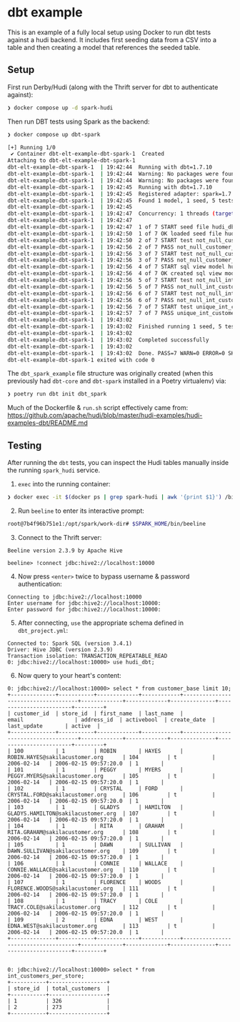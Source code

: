 # dbt example

This is an example of a fully local setup using Docker to run dbt tests against a hudi backend.
It includes first seeding data from a CSV into a table and then creating a model that references the seeded table.

## Setup

First run Derby/Hudi (along with the Thrift server for dbt to authenticate against):

```bash
❯ docker compose up -d spark-hudi
```

Then run DBT tests using Spark as the backend:

```bash
❯ docker compose up dbt-spark

[+] Running 1/0
 ✔ Container dbt-elt-example-dbt-spark-1  Created                                                                                                                0.0s
Attaching to dbt-elt-example-dbt-spark-1
dbt-elt-example-dbt-spark-1  | 19:42:44  Running with dbt=1.7.10
dbt-elt-example-dbt-spark-1  | 19:42:44  Warning: No packages were found in packages.yml
dbt-elt-example-dbt-spark-1  | 19:42:44  Warning: No packages were found in packages.yml
dbt-elt-example-dbt-spark-1  | 19:42:45  Running with dbt=1.7.10
dbt-elt-example-dbt-spark-1  | 19:42:45  Registered adapter: spark=1.7.1
dbt-elt-example-dbt-spark-1  | 19:42:45  Found 1 model, 1 seed, 5 tests, 0 sources, 0 exposures, 0 metrics, 439 macros, 0 groups, 0 semantic models
dbt-elt-example-dbt-spark-1  | 19:42:45
dbt-elt-example-dbt-spark-1  | 19:42:47  Concurrency: 1 threads (target='dev')
dbt-elt-example-dbt-spark-1  | 19:42:47
dbt-elt-example-dbt-spark-1  | 19:42:47  1 of 7 START seed file hudi_dbt.customer_base .................................. [RUN]
dbt-elt-example-dbt-spark-1  | 19:42:50  1 of 7 OK loaded seed file hudi_dbt.customer_base .............................. [INSERT 599 in 3.38s]
dbt-elt-example-dbt-spark-1  | 19:42:50  2 of 7 START test not_null_customer_base_customer_id ........................... [RUN]
dbt-elt-example-dbt-spark-1  | 19:42:56  2 of 7 PASS not_null_customer_base_customer_id ................................. [PASS in 5.59s]
dbt-elt-example-dbt-spark-1  | 19:42:56  3 of 7 START test not_null_customer_base_store_id .............................. [RUN]
dbt-elt-example-dbt-spark-1  | 19:42:56  3 of 7 PASS not_null_customer_base_store_id .................................... [PASS in 0.20s]
dbt-elt-example-dbt-spark-1  | 19:42:56  4 of 7 START sql view model hudi_dbt.int_customers_per_store ................... [RUN]
dbt-elt-example-dbt-spark-1  | 19:42:56  4 of 7 OK created sql view model hudi_dbt.int_customers_per_store .............. [OK in 0.14s]
dbt-elt-example-dbt-spark-1  | 19:42:56  5 of 7 START test not_null_int_customers_per_store_store_id .................... [RUN]
dbt-elt-example-dbt-spark-1  | 19:42:56  5 of 7 PASS not_null_int_customers_per_store_store_id .......................... [PASS in 0.31s]
dbt-elt-example-dbt-spark-1  | 19:42:56  6 of 7 START test not_null_int_customers_per_store_total_customers ............. [RUN]
dbt-elt-example-dbt-spark-1  | 19:42:56  6 of 7 PASS not_null_int_customers_per_store_total_customers ................... [PASS in 0.16s]
dbt-elt-example-dbt-spark-1  | 19:42:56  7 of 7 START test unique_int_customers_per_store_store_id ...................... [RUN]
dbt-elt-example-dbt-spark-1  | 19:42:57  7 of 7 PASS unique_int_customers_per_store_store_id ............................ [PASS in 0.33s]
dbt-elt-example-dbt-spark-1  | 19:43:02
dbt-elt-example-dbt-spark-1  | 19:43:02  Finished running 1 seed, 5 tests, 1 view model in 0 hours 0 minutes and 16.84 seconds (16.84s).
dbt-elt-example-dbt-spark-1  | 19:43:02
dbt-elt-example-dbt-spark-1  | 19:43:02  Completed successfully
dbt-elt-example-dbt-spark-1  | 19:43:02
dbt-elt-example-dbt-spark-1  | 19:43:02  Done. PASS=7 WARN=0 ERROR=0 SKIP=0 TOTAL=7
dbt-elt-example-dbt-spark-1 exited with code 0
```

The `dbt_spark_example` file structure was originally created (when this previously had `dbt-core` and `dbt-spark` installed in a
Poetry virtualenv) via:

```bash
❯ poetry run dbt init dbt_spark
```

Much of the Dockerfile & `run.sh` script effectively came from: https://github.com/apache/hudi/blob/master/hudi-examples/hudi-examples-dbt/README.md

## Testing

After running the `dbt` tests, you can inspect the Hudi tables manually inside the running `spark_hudi` service.

1. `exec` into the running container:

```bash
❯ docker exec -it $(docker ps | grep spark-hudi | awk '{print $1}') /bin/bash
```

2. Run `beeline` to enter its interactive prompt:

```bash
root@7b4f96b751e1:/opt/spark/work-dir# $SPARK_HOME/bin/beeline
```

3. Connect to the Thrift server:

```
Beeline version 2.3.9 by Apache Hive

beeline> !connect jdbc:hive2://localhost:10000
```

4. Now press `<enter>` twice to bypass username & password authentication:

```
Connecting to jdbc:hive2://localhost:10000
Enter username for jdbc:hive2://localhost:10000:
Enter password for jdbc:hive2://localhost:10000:
```

5. After connecting, `use` the appropriate schema defined in `dbt_project.yml`:

```
Connected to: Spark SQL (version 3.4.1)
Driver: Hive JDBC (version 2.3.9)
Transaction isolation: TRANSACTION_REPEATABLE_READ
0: jdbc:hive2://localhost:10000> use hudi_dbt;
```

6. Now query to your heart's content:

```
0: jdbc:hive2://localhost:10000> select * from customer_base limit 10;
+--------------+-----------+-------------+------------+-------------------------------------+-------------+-------------+--------------+------------------------+---------+
| customer_id  | store_id  | first_name  | last_name  |                email                | address_id  | activebool  | create_date  |      last_update       | active  |
+--------------+-----------+-------------+------------+-------------------------------------+-------------+-------------+--------------+------------------------+---------+
| 100          | 1         | ROBIN       | HAYES      | ROBIN.HAYES@sakilacustomer.org      | 104         | t           | 2006-02-14   | 2006-02-15 09:57:20.0  | 1       |
| 101          | 1         | PEGGY       | MYERS      | PEGGY.MYERS@sakilacustomer.org      | 105         | t           | 2006-02-14   | 2006-02-15 09:57:20.0  | 1       |
| 102          | 1         | CRYSTAL     | FORD       | CRYSTAL.FORD@sakilacustomer.org     | 106         | t           | 2006-02-14   | 2006-02-15 09:57:20.0  | 1       |
| 103          | 1         | GLADYS      | HAMILTON   | GLADYS.HAMILTON@sakilacustomer.org  | 107         | t           | 2006-02-14   | 2006-02-15 09:57:20.0  | 1       |
| 104          | 1         | RITA        | GRAHAM     | RITA.GRAHAM@sakilacustomer.org      | 108         | t           | 2006-02-14   | 2006-02-15 09:57:20.0  | 1       |
| 105          | 1         | DAWN        | SULLIVAN   | DAWN.SULLIVAN@sakilacustomer.org    | 109         | t           | 2006-02-14   | 2006-02-15 09:57:20.0  | 1       |
| 106          | 1         | CONNIE      | WALLACE    | CONNIE.WALLACE@sakilacustomer.org   | 110         | t           | 2006-02-14   | 2006-02-15 09:57:20.0  | 1       |
| 107          | 1         | FLORENCE    | WOODS      | FLORENCE.WOODS@sakilacustomer.org   | 111         | t           | 2006-02-14   | 2006-02-15 09:57:20.0  | 1       |
| 108          | 1         | TRACY       | COLE       | TRACY.COLE@sakilacustomer.org       | 112         | t           | 2006-02-14   | 2006-02-15 09:57:20.0  | 1       |
| 109          | 2         | EDNA        | WEST       | EDNA.WEST@sakilacustomer.org        | 113         | t           | 2006-02-14   | 2006-02-15 09:57:20.0  | 1       |
+--------------+-----------+-------------+------------+-------------------------------------+-------------+-------------+--------------+------------------------+---------+


0: jdbc:hive2://localhost:10000> select * from int_customers_per_store;
+-----------+------------------+
| store_id  | total_customers  |
+-----------+------------------+
| 1         | 326              |
| 2         | 273              |
+-----------+------------------+
```
